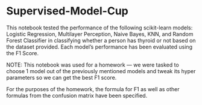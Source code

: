 # Supervised-Model-Cup
This notebook tested the performance of the following scikit-learn models: Logistic Regression, Multilayer Perception, Naive Bayes, KNN, and Random Forest Classifier in classifying whether a person has thyroid or not based on the dataset provided.  Each model’s performance has been evaluated using the F1 Score.  

NOTE: This notebook was used for a homework — we were tasked to choose 1 model out of the previously mentioned models and tweak its hyper parameters so we can get the best F1 score.

For the purposes of the homework, the formula for F1 as well as other formulas from the confusion matrix have been specified.
